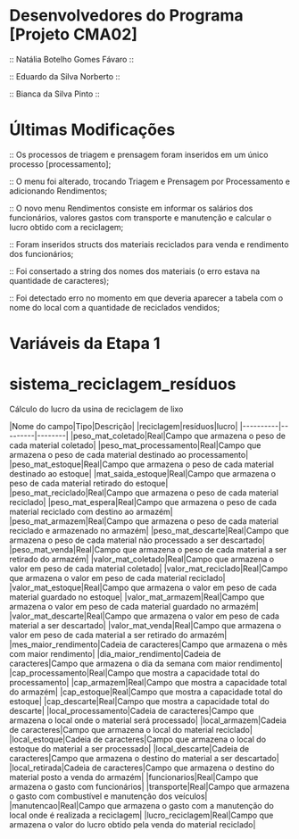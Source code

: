 # Desenvolvedores do Programa [Projeto CMA02]
:: Natália Botelho Gomes Fávaro ::

:: Eduardo da Silva Norberto ::

:: Bianca da Silva Pinto ::

# Últimas Modificações
:: Os processos de triagem e prensagem foram inseridos em um único processo [processamento];

:: O menu foi alterado, trocando Triagem e Prensagem por Processamento e adicionando Rendimentos;

:: O novo menu Rendimentos consiste em informar os salários dos funcionários, valores gastos com transporte e manutenção e calcular o lucro obtido com a reciclagem;

:: Foram inseridos structs dos materiais reciclados para venda e rendimento dos funcionários;

:: Foi consertado a string dos nomes dos materiais (o erro estava na quantidade de caracteres);

:: Foi detectado erro no momento em que deveria aparecer a tabela com o nome do local com a quantidade de reciclados vendidos;


# Variáveis da Etapa 1

# sistema_reciclagem_resíduos 
Cálculo do lucro da usina de reciclagem de lixo

|Nome do campo|Tipo|Descrição|
|reciclagem|resíduos|lucro|
|----------|---------|--------|
|peso_mat_coletado|Real|Campo que armazena o peso de cada material coletado|
|peso_mat_processamento|Real|Campo que armazena o peso de cada material destinado ao processamento|
|peso_mat_estoque|Real|Campo que armazena o peso de cada material destinado ao estoque|
|mat_saida_estoque|Real|Campo que armazena o peso de cada material retirado do estoque|
|peso_mat_reciclado|Real|Campo que armazena o peso de cada material reciclado|
|peso_mat_espera|Real|Campo que armazena o peso de cada material reciclado com destino ao armazém|
|peso_mat_armazem|Real|Campo que armazena o peso de cada material reciclado e armazenado no armazém|
|peso_mat_descarte|Real|Campo que armazena o peso de cada material não processado a ser descartado|
|peso_mat_venda|Real|Campo que armazena o peso de cada material a ser retirado do armazém|
|valor_mat_coletado|Real|Campo que armazena o valor em peso de cada material coletado|
|valor_mat_reciclado|Real|Campo que armazena o valor em peso de cada material reciclado|
|valor_mat_estoque|Real|Campo que armazena o valor em peso de cada material guardado no estoque|
|valor_mat_armazem|Real|Campo que armazena o valor em peso de cada material guardado no armazém|
|valor_mat_descarte|Real|Campo que armazena o valor em peso de cada material a ser descartado|
|valor_mat_venda|Real|Campo que armazena o valor em peso de cada material a ser retirado do armazém|
|mes_maior_rendimento|Cadeia de caracteres|Campo que armazena o mês com maior rendimento|
|dia_maior_rendimento|Cadeia de caracteres|Campo que armazena o dia da semana com maior rendimento|
|cap_processamento|Real|Campo que mostra a capacidade total do processamento|
|cap_armazem|Real|Campo que mostra a capacidade total do armazém|
|cap_estoque|Real|Campo que mostra a capacidade total do estoque|
|cap_descarte|Real|Campo que mostra a capacidade total do descarte|
|local_processamento|Cadeia de caracteres|Campo que armazena o local onde o material será processado|
|local_armazem|Cadeia de caracteres|Campo que armazena o local do material reciclado|
|local_estoque|Cadeia de caracteres|Campo que armazena o local do estoque do material a ser processado|
|local_descarte|Cadeia de caracteres|Campo que armazena o destino do material a ser descartado|
|local_retirada|Cadeia de caracteres|Campo que armazena o destino do material posto a venda do armazém|
|funcionarios|Real|Campo que armazena o gasto com funcionários|
|transporte|Real|Campo que armazena o gasto com combustível e manutenção dos veículos|
|manutencao|Real|Campo que armazena o gasto com a manutenção do local onde é realizada a reciclagem|
|lucro_reciclagem|Real|Campo que armazena o valor do lucro obtido pela venda do material reciclado|
